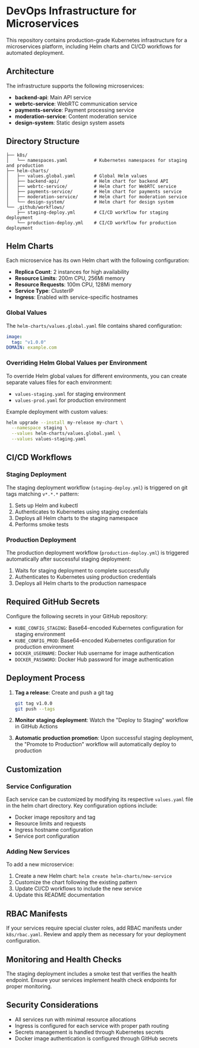 # DevOps Infrastructure for Microservices

This repository contains production-grade Kubernetes infrastructure for a microservices platform, including Helm charts and CI/CD workflows for automated deployment.

## Architecture

The infrastructure supports the following microservices:
- **backend-api**: Main API service
- **webrtc-service**: WebRTC communication service
- **payments-service**: Payment processing service
- **moderation-service**: Content moderation service
- **design-system**: Static design system assets

## Directory Structure

```
├── k8s/
│   └── namespaces.yaml          # Kubernetes namespaces for staging and production
├── helm-charts/
│   ├── values.global.yaml       # Global Helm values
│   ├── backend-api/             # Helm chart for backend API
│   ├── webrtc-service/          # Helm chart for WebRTC service
│   ├── payments-service/        # Helm chart for payments service
│   ├── moderation-service/      # Helm chart for moderation service
│   └── design-system/           # Helm chart for design system
└── .github/workflows/
    ├── staging-deploy.yml       # CI/CD workflow for staging deployment
    └── production-deploy.yml    # CI/CD workflow for production deployment
```

## Helm Charts

Each microservice has its own Helm chart with the following configuration:

- **Replica Count**: 2 instances for high availability
- **Resource Limits**: 200m CPU, 256Mi memory
- **Resource Requests**: 100m CPU, 128Mi memory
- **Service Type**: ClusterIP
- **Ingress**: Enabled with service-specific hostnames

### Global Values

The `helm-charts/values.global.yaml` file contains shared configuration:

```yaml
image:
  tag: "v1.0.0"
DOMAIN: example.com
```

### Overriding Helm Global Values per Environment

To override Helm global values for different environments, you can create separate values files for each environment:

- `values-staging.yaml` for staging environment
- `values-prod.yaml` for production environment

Example deployment with custom values:

```bash
helm upgrade --install my-release my-chart \
  --namespace staging \
  --values helm-charts/values.global.yaml \
  --values values-staging.yaml
```

## CI/CD Workflows

### Staging Deployment

The staging deployment workflow (`staging-deploy.yml`) is triggered on git tags matching `v*.*.*` pattern:

1. Sets up Helm and kubectl
2. Authenticates to Kubernetes using staging credentials
3. Deploys all Helm charts to the staging namespace
4. Performs smoke tests

### Production Deployment

The production deployment workflow (`production-deploy.yml`) is triggered automatically after successful staging deployment:

1. Waits for staging deployment to complete successfully
2. Authenticates to Kubernetes using production credentials
3. Deploys all Helm charts to the production namespace

## Required GitHub Secrets

Configure the following secrets in your GitHub repository:

- `KUBE_CONFIG_STAGING`: Base64-encoded Kubernetes configuration for staging environment
- `KUBE_CONFIG_PROD`: Base64-encoded Kubernetes configuration for production environment
- `DOCKER_USERNAME`: Docker Hub username for image authentication
- `DOCKER_PASSWORD`: Docker Hub password for image authentication

## Deployment Process

1. **Tag a release**: Create and push a git tag
   ```bash
   git tag v1.0.0
   git push --tags
   ```

2. **Monitor staging deployment**: Watch the "Deploy to Staging" workflow in GitHub Actions

3. **Automatic production promotion**: Upon successful staging deployment, the "Promote to Production" workflow will automatically deploy to production

## Customization

### Service Configuration

Each service can be customized by modifying its respective `values.yaml` file in the helm chart directory. Key configuration options include:

- Docker image repository and tag
- Resource limits and requests
- Ingress hostname configuration
- Service port configuration

### Adding New Services

To add a new microservice:

1. Create a new Helm chart: `helm create helm-charts/new-service`
2. Customize the chart following the existing pattern
3. Update CI/CD workflows to include the new service
4. Update this README documentation

## RBAC Manifests

If your services require special cluster roles, add RBAC manifests under `k8s/rbac.yaml`. Review and apply them as necessary for your deployment configuration.

## Monitoring and Health Checks

The staging deployment includes a smoke test that verifies the health endpoint. Ensure your services implement health check endpoints for proper monitoring.

## Security Considerations

- All services run with minimal resource allocations
- Ingress is configured for each service with proper path routing
- Secrets management is handled through Kubernetes secrets
- Docker image authentication is configured through GitHub secrets